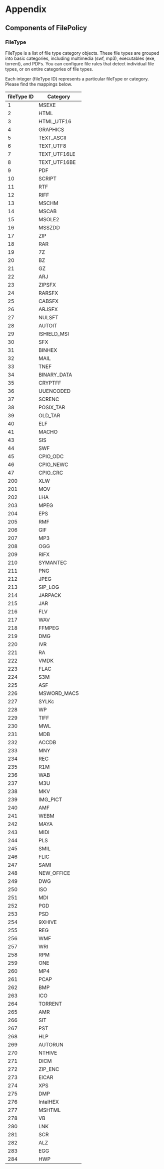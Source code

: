 # Appendix

## Components of FilePolicy

### FileType

FileType is a list of file type category objects. These file types are grouped into basic categories, including multimedia (swf, mp3), executables (exe, torrent), and PDFs. You can configure file rules that detect individual file types, or on entire categories of file types.

Each integer (fileType ID) represents a particular fileType or category. Please find the mappings below.

| fileType ID | Category |
| --- | --- |
| 1   | MSEXE |
| 2   | HTML |
| 3   | HTML_UTF16 |
| 4   | GRAPHICS |
| 5   | TEXT_ASCII |
| 6   | TEXT_UTF8 |
| 7   | TEXT_UTF16LE |
| 8   | TEXT_UTF16BE |
| 9   | PDF |
| 10  | SCRIPT |
| 11  | RTF |
| 12  | RIFF |
| 13  | MSCHM |
| 14  | MSCAB |
| 15  | MSOLE2 |
| 16  | MSSZDD |
| 17  | ZIP |
| 18  | RAR |
| 19  | 7Z  |
| 20  | BZ  |
| 21  | GZ  |
| 22  | ARJ |
| 23  | ZIPSFX |
| 24  | RARSFX |
| 25  | CABSFX |
| 26  | ARJSFX |
| 27  | NULSFT |
| 28  | AUTOIT |
| 29  | ISHIELD_MSI |
| 30  | SFX |
| 31  | BINHEX |
| 32  | MAIL |
| 33  | TNEF |
| 34  | BINARY_DATA |
| 35  | CRYPTFF |
| 36  | UUENCODED |
| 37  | SCRENC |
| 38  | POSIX_TAR |
| 39  | OLD_TAR |
| 40  | ELF |
| 41  | MACHO |
| 43  | SIS |
| 44  | SWF |
| 45  | CPIO_ODC |
| 46  | CPIO_NEWC |
| 47  | CPIO_CRC |
| 200 | XLW |
| 201 | MOV |
| 202 | LHA |
| 203 | MPEG |
| 204 | EPS |
| 205 | RMF |
| 206 | GIF |
| 207 | MP3 |
| 208 | OGG |
| 209 | RIFX |
| 210 | SYMANTEC |
| 211 | PNG |
| 212 | JPEG |
| 213 | SIP_LOG |
| 214 | JARPACK |
| 215 | JAR |
| 216 | FLV |
| 217 | WAV |
| 218 | FFMPEG |
| 219 | DMG |
| 220 | IVR |
| 221 | RA  |
| 222 | VMDK |
| 223 | FLAC |
| 224 | S3M |
| 225 | ASF |
| 226 | MSWORD_MAC5 |
| 227 | SYLKc |
| 228 | WP  |
| 229 | TIFF |
| 230 | MWL |
| 231 | MDB |
| 232 | ACCDB |
| 233 | MNY |
| 234 | REC |
| 235 | R1M |
| 236 | WAB |
| 237 | M3U |
| 238 | MKV |
| 239 | IMG_PICT |
| 240 | AMF |
| 241 | WEBM |
| 242 | MAYA |
| 243 | MIDI |
| 244 | PLS |
| 245 | SMIL |
| 246 | FLIC |
| 247 | SAMI |
| 248 | NEW_OFFICE |
| 249 | DWG |
| 250 | ISO |
| 251 | MDI |
| 252 | PGD |
| 253 | PSD |
| 254 | 9XHIVE |
| 255 | REG |
| 256 | WMF |
| 257 | WRI |
| 258 | RPM |
| 259 | ONE |
| 260 | MP4 |
| 261 | PCAP |
| 262 | BMP |
| 263 | ICO |
| 264 | TORRENT |
| 265 | AMR |
| 266 | SIT |
| 267 | PST |
| 268 | HLP |
| 269 | AUTORUN |
| 270 | NTHIVE |
| 271 | DICM |
| 272 | ZIP_ENC |
| 273 | EICAR |
| 274 | XPS |
| 275 | DMP |
| 276 | IntelHEX |
| 277 | MSHTML |
| 278 | VB  |
| 280 | LNK |
| 281 | SCR |
| 282 | ALZ |
| 283 | EGG |
| 284 | HWP |

